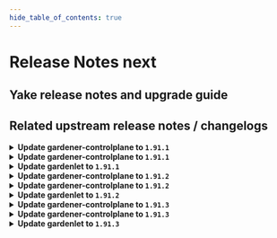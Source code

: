 ```yaml
---
hide_table_of_contents: true
---
```


# Release Notes next

## Yake release notes and upgrade guide

## Related upstream release notes / changelogs


<details>
<summary><b>Update gardener-controlplane to <code>1.91.1</code></b></summary>

# [gardener/dependency-watchdog]

## 🏃 Others

- `[OPERATOR]` `dependency-watchdog-prober` now skips `Lease`s in the `kube-node-lease` namespace in case the corresponding `Node` does not exist (anymore). by @rfranzke [gardener/dependency-watchdog#108]

## Docker Images
- admission-controller: `europe-docker.pkg.dev/gardener-project/releases/gardener/admission-controller:v1.91.1`
- apiserver: `europe-docker.pkg.dev/gardener-project/releases/gardener/apiserver:v1.91.1`
- controller-manager: `europe-docker.pkg.dev/gardener-project/releases/gardener/controller-manager:v1.91.1`
- gardenlet: `europe-docker.pkg.dev/gardener-project/releases/gardener/gardenlet:v1.91.1`
- node-agent: `europe-docker.pkg.dev/gardener-project/releases/gardener/node-agent:v1.91.1`
- operator: `europe-docker.pkg.dev/gardener-project/releases/gardener/operator:v1.91.1`
- resource-manager: `europe-docker.pkg.dev/gardener-project/releases/gardener/resource-manager:v1.91.1`
- scheduler: `europe-docker.pkg.dev/gardener-project/releases/gardener/scheduler:v1.91.1`


</details>

<details>
<summary><b>Update gardener-controlplane to <code>1.91.1</code></b></summary>

# [gardener/dependency-watchdog]

## 🏃 Others

- `[OPERATOR]` `dependency-watchdog-prober` now skips `Lease`s in the `kube-node-lease` namespace in case the corresponding `Node` does not exist (anymore). by @rfranzke [gardener/dependency-watchdog#108]

## Docker Images
- admission-controller: `europe-docker.pkg.dev/gardener-project/releases/gardener/admission-controller:v1.91.1`
- apiserver: `europe-docker.pkg.dev/gardener-project/releases/gardener/apiserver:v1.91.1`
- controller-manager: `europe-docker.pkg.dev/gardener-project/releases/gardener/controller-manager:v1.91.1`
- gardenlet: `europe-docker.pkg.dev/gardener-project/releases/gardener/gardenlet:v1.91.1`
- node-agent: `europe-docker.pkg.dev/gardener-project/releases/gardener/node-agent:v1.91.1`
- operator: `europe-docker.pkg.dev/gardener-project/releases/gardener/operator:v1.91.1`
- resource-manager: `europe-docker.pkg.dev/gardener-project/releases/gardener/resource-manager:v1.91.1`
- scheduler: `europe-docker.pkg.dev/gardener-project/releases/gardener/scheduler:v1.91.1`


</details>

<details>
<summary><b>Update gardenlet to <code>1.91.1</code></b></summary>

# [gardener/dependency-watchdog]

## 🏃 Others

- `[OPERATOR]` `dependency-watchdog-prober` now skips `Lease`s in the `kube-node-lease` namespace in case the corresponding `Node` does not exist (anymore). by @rfranzke [gardener/dependency-watchdog#108]

## Docker Images
- admission-controller: `europe-docker.pkg.dev/gardener-project/releases/gardener/admission-controller:v1.91.1`
- apiserver: `europe-docker.pkg.dev/gardener-project/releases/gardener/apiserver:v1.91.1`
- controller-manager: `europe-docker.pkg.dev/gardener-project/releases/gardener/controller-manager:v1.91.1`
- gardenlet: `europe-docker.pkg.dev/gardener-project/releases/gardener/gardenlet:v1.91.1`
- node-agent: `europe-docker.pkg.dev/gardener-project/releases/gardener/node-agent:v1.91.1`
- operator: `europe-docker.pkg.dev/gardener-project/releases/gardener/operator:v1.91.1`
- resource-manager: `europe-docker.pkg.dev/gardener-project/releases/gardener/resource-manager:v1.91.1`
- scheduler: `europe-docker.pkg.dev/gardener-project/releases/gardener/scheduler:v1.91.1`


</details>

<details>
<summary><b>Update gardener-controlplane to <code>1.91.2</code></b></summary>

# [gardener/gardener]

## 🐛 Bug Fixes

- `[OPERATOR]` Fix bug where dependency watchdog is missing permissions to read nodes in the shoot clusters. by @vpnachev [#9503]

## Docker Images
- admission-controller: `europe-docker.pkg.dev/gardener-project/releases/gardener/admission-controller:v1.91.2`
- apiserver: `europe-docker.pkg.dev/gardener-project/releases/gardener/apiserver:v1.91.2`
- controller-manager: `europe-docker.pkg.dev/gardener-project/releases/gardener/controller-manager:v1.91.2`
- gardenlet: `europe-docker.pkg.dev/gardener-project/releases/gardener/gardenlet:v1.91.2`
- node-agent: `europe-docker.pkg.dev/gardener-project/releases/gardener/node-agent:v1.91.2`
- operator: `europe-docker.pkg.dev/gardener-project/releases/gardener/operator:v1.91.2`
- resource-manager: `europe-docker.pkg.dev/gardener-project/releases/gardener/resource-manager:v1.91.2`
- scheduler: `europe-docker.pkg.dev/gardener-project/releases/gardener/scheduler:v1.91.2`


</details>

<details>
<summary><b>Update gardener-controlplane to <code>1.91.2</code></b></summary>

# [gardener/gardener]

## 🐛 Bug Fixes

- `[OPERATOR]` Fix bug where dependency watchdog is missing permissions to read nodes in the shoot clusters. by @vpnachev [#9503]

## Docker Images
- admission-controller: `europe-docker.pkg.dev/gardener-project/releases/gardener/admission-controller:v1.91.2`
- apiserver: `europe-docker.pkg.dev/gardener-project/releases/gardener/apiserver:v1.91.2`
- controller-manager: `europe-docker.pkg.dev/gardener-project/releases/gardener/controller-manager:v1.91.2`
- gardenlet: `europe-docker.pkg.dev/gardener-project/releases/gardener/gardenlet:v1.91.2`
- node-agent: `europe-docker.pkg.dev/gardener-project/releases/gardener/node-agent:v1.91.2`
- operator: `europe-docker.pkg.dev/gardener-project/releases/gardener/operator:v1.91.2`
- resource-manager: `europe-docker.pkg.dev/gardener-project/releases/gardener/resource-manager:v1.91.2`
- scheduler: `europe-docker.pkg.dev/gardener-project/releases/gardener/scheduler:v1.91.2`


</details>

<details>
<summary><b>Update gardenlet to <code>1.91.2</code></b></summary>

# [gardener/gardener]

## 🐛 Bug Fixes

- `[OPERATOR]` Fix bug where dependency watchdog is missing permissions to read nodes in the shoot clusters. by @vpnachev [#9503]

## Docker Images
- admission-controller: `europe-docker.pkg.dev/gardener-project/releases/gardener/admission-controller:v1.91.2`
- apiserver: `europe-docker.pkg.dev/gardener-project/releases/gardener/apiserver:v1.91.2`
- controller-manager: `europe-docker.pkg.dev/gardener-project/releases/gardener/controller-manager:v1.91.2`
- gardenlet: `europe-docker.pkg.dev/gardener-project/releases/gardener/gardenlet:v1.91.2`
- node-agent: `europe-docker.pkg.dev/gardener-project/releases/gardener/node-agent:v1.91.2`
- operator: `europe-docker.pkg.dev/gardener-project/releases/gardener/operator:v1.91.2`
- resource-manager: `europe-docker.pkg.dev/gardener-project/releases/gardener/resource-manager:v1.91.2`
- scheduler: `europe-docker.pkg.dev/gardener-project/releases/gardener/scheduler:v1.91.2`


</details>

<details>
<summary><b>Update gardener-controlplane to <code>1.91.3</code></b></summary>

# [gardener/gardener]

## 🐛 Bug Fixes

- `[USER]` An issue causing the Shoot `status.lastMaintenance.description` to contain "Removed feature gates from" or  "Removed admission plugins from" messages with zero entries is now fixed. by @shafeeqes [#9539]
- `[OPERATOR]` A bug has been fixed which caused `PersistentVolume`s without `.spec.nodeAffinity` to become unusable in case they still had the old, deprecated topology labels. by @rfranzke [#9541]

## Docker Images
- admission-controller: `europe-docker.pkg.dev/gardener-project/releases/gardener/admission-controller:v1.91.3`
- apiserver: `europe-docker.pkg.dev/gardener-project/releases/gardener/apiserver:v1.91.3`
- controller-manager: `europe-docker.pkg.dev/gardener-project/releases/gardener/controller-manager:v1.91.3`
- gardenlet: `europe-docker.pkg.dev/gardener-project/releases/gardener/gardenlet:v1.91.3`
- node-agent: `europe-docker.pkg.dev/gardener-project/releases/gardener/node-agent:v1.91.3`
- operator: `europe-docker.pkg.dev/gardener-project/releases/gardener/operator:v1.91.3`
- resource-manager: `europe-docker.pkg.dev/gardener-project/releases/gardener/resource-manager:v1.91.3`
- scheduler: `europe-docker.pkg.dev/gardener-project/releases/gardener/scheduler:v1.91.3`


</details>

<details>
<summary><b>Update gardener-controlplane to <code>1.91.3</code></b></summary>

# [gardener/gardener]

## 🐛 Bug Fixes

- `[USER]` An issue causing the Shoot `status.lastMaintenance.description` to contain "Removed feature gates from" or  "Removed admission plugins from" messages with zero entries is now fixed. by @shafeeqes [#9539]
- `[OPERATOR]` A bug has been fixed which caused `PersistentVolume`s without `.spec.nodeAffinity` to become unusable in case they still had the old, deprecated topology labels. by @rfranzke [#9541]

## Docker Images
- admission-controller: `europe-docker.pkg.dev/gardener-project/releases/gardener/admission-controller:v1.91.3`
- apiserver: `europe-docker.pkg.dev/gardener-project/releases/gardener/apiserver:v1.91.3`
- controller-manager: `europe-docker.pkg.dev/gardener-project/releases/gardener/controller-manager:v1.91.3`
- gardenlet: `europe-docker.pkg.dev/gardener-project/releases/gardener/gardenlet:v1.91.3`
- node-agent: `europe-docker.pkg.dev/gardener-project/releases/gardener/node-agent:v1.91.3`
- operator: `europe-docker.pkg.dev/gardener-project/releases/gardener/operator:v1.91.3`
- resource-manager: `europe-docker.pkg.dev/gardener-project/releases/gardener/resource-manager:v1.91.3`
- scheduler: `europe-docker.pkg.dev/gardener-project/releases/gardener/scheduler:v1.91.3`


</details>

<details>
<summary><b>Update gardenlet to <code>1.91.3</code></b></summary>

# [gardener/gardener]

## 🐛 Bug Fixes

- `[USER]` An issue causing the Shoot `status.lastMaintenance.description` to contain "Removed feature gates from" or  "Removed admission plugins from" messages with zero entries is now fixed. by @shafeeqes [#9539]
- `[OPERATOR]` A bug has been fixed which caused `PersistentVolume`s without `.spec.nodeAffinity` to become unusable in case they still had the old, deprecated topology labels. by @rfranzke [#9541]

## Docker Images
- admission-controller: `europe-docker.pkg.dev/gardener-project/releases/gardener/admission-controller:v1.91.3`
- apiserver: `europe-docker.pkg.dev/gardener-project/releases/gardener/apiserver:v1.91.3`
- controller-manager: `europe-docker.pkg.dev/gardener-project/releases/gardener/controller-manager:v1.91.3`
- gardenlet: `europe-docker.pkg.dev/gardener-project/releases/gardener/gardenlet:v1.91.3`
- node-agent: `europe-docker.pkg.dev/gardener-project/releases/gardener/node-agent:v1.91.3`
- operator: `europe-docker.pkg.dev/gardener-project/releases/gardener/operator:v1.91.3`
- resource-manager: `europe-docker.pkg.dev/gardener-project/releases/gardener/resource-manager:v1.91.3`
- scheduler: `europe-docker.pkg.dev/gardener-project/releases/gardener/scheduler:v1.91.3`


</details>
